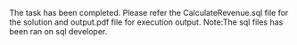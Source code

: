 The task has been completed.
Please refer the CalculateRevenue.sql file for the solution and output.pdf file for execution output.
Note:The sql files has been ran on sql developer.